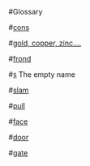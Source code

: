 #Glossary 

#[cons]()

#[gold, copper, zinc....]()

#[frond](#frond)

#[`$`](#buc) The empty name

#[slam](#slam)

#[pull](#pull)

#[face](#face)

#[door](#door)

#[gate](#gate)

